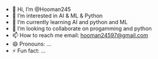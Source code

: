 - 👋 Hi, I’m @Hooman245
- 👀 I’m interested in AI & ML & Python
- 🌱 I’m currently learning AI and python and ML
- 💞️ I’m looking to collaborate on progamming and python
- 📫 How to reach me email: hooman24597@gmail.com
- 😄 Pronouns: ...
- ⚡ Fun fact: ...

<!---
Hooman245/Hooman245 is a ✨ special ✨ repository because its `README.md` (this file) appears on your GitHub profile.
You can click the Preview link to take a look at your changes.
--->

